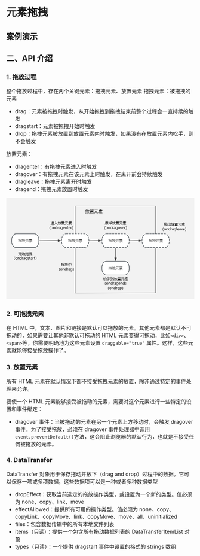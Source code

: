 <script setup>
import CustomComponent from './components/CustomComponent.vue'
</script>

# 元素拖拽

## 案例演示

<CustomComponent />

## 二、API 介绍

### 1. 拖放过程

整个拖放过程中，存在两个关键元素：拖拽元素、放置元素 拖拽元素：被拖拽的元素

- drag：元素被拖拽时触发，从开始拖拽到拖拽结束前整个过程会一直持续的触发
- dragstart：元素被拖拽开始时触发
- drop：拖拽元素被放置到放置元素内时触发，如果没有在放置元素内松手，则不会触发

放置元素：

- dragenter：有拖拽元素进入时触发
- dragover：有拖拽元素在该元素上时触发，在离开前会持续触发
- dragleave：拖拽元素离开时触发
- dragend：拖拽元素放置时触发

![drag](./image/9.元素拖拽/drag.png)

### 2. 可拖拽元素

在 HTML 中，文本、图片和链接是默认可以拖放的元素。其他元素都是默认不可拖动的，如果需要让其他非默认可拖动的 HTML 元素变得可拖动，比如`<div>`、`<span>`等，你需要明确地为这些元素设置 `draggable="true"` 属性。这样，这些元素就能够接受拖放操作了。

### 3. 放置元素

所有 HTML 元素在默认情况下都不接受拖拽元素的放置，除非通过特定的事件处理来允许。

要使一个 HTML 元素能够接受被拖动的元素，需要对这个元素进行一些特定的设置和事件绑定：

- dragover 事件：当被拖动的元素在另一个元素上方移动时，会触发 dragover 事件。为了接受拖放，必须在 dragover 事件处理器中调用 `event.preventDefault()`方法，这会阻止浏览器的默认行为，也就是不接受任何被拖放的元素。

### 4. DataTransfer

DataTransfer 对象用于保存拖动并放下（drag and drop）过程中的数据。它可以保存一项或多项数据，这些数据项可以是一种或者多种数据类型

- dropEffect：获取当前选定的拖放操作类型，或设置为一个新的类型。值必须为 none、copy、link、move
- effectAllowed：提供所有可用的操作类型。值必须为 none、copy、copyLink、copyMove、link、copyMove、move、all、uninitialized
- files：包含数据传输中的所有本地文件列表
- items（只读）：提供一个包含所有拖动数据列表的 DataTransferItemList 对象
- types（只读）：一个提供 dragstart 事件中设置的格式的 strings 数组
